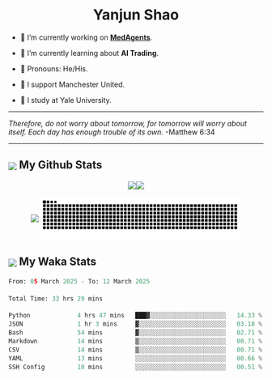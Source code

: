 

<h1 align="center">Yanjun Shao</h1>

- 🐒 I’m currently working on **[MedAgents](https://github.com/gersteinlab/MedAgents)**.

- 🦧 I’m currently learning about **AI Trading**.

- 🦍 Pronouns: He/His.

- 👹 I support Manchester United.

- 🐶 I study at Yale University.

---

<i> Therefore, do not worry about tomorrow, for tomorrow will worry about itself. Each day has enough trouble of its own. </i> -Matthew 6:34

---

<h2><img src="https://emojis.slackmojis.com/emojis/images/1579216111/7550/pikachu_wave.gif?1579216111" align="center" width="28" /> My Github Stats</h2>

<p align="center"><img align="center" src = "https://github-readme-stats.vercel.app/api?username=super-dainiu&show_icons=true&count_private=true&theme=tokyonight&hide=issues&line_height=30" width="400px"><img align="center" src = "https://github-readme-streak-stats.herokuapp.com/?user=super-dainiu&theme=tokyonight" width="400px"></p>

<p align="center"><img align="center" width="400px" src="https://github-readme-stats.vercel.app/api/top-langs/?username=super-dainiu&layout=compact&theme=tokyonight&hide=html,tex,jupyter%20notebook"><img align="center" width="400px" src="https://github.com/super-dainiu/super-dainiu/blob/output/github-contribution-grid-snake.svg"></p>

<h2><img src="https://emojis.slackmojis.com/emojis/images/1579216111/7550/pikachu_wave.gif?1579216111" align="center" width="28" /> My Waka Stats</h2>

<!--START_SECTION:waka-->

```python
From: 05 March 2025 - To: 12 March 2025

Total Time: 33 hrs 29 mins

Python             4 hrs 47 mins   ███▓░░░░░░░░░░░░░░░░░░░░░   14.33 %
JSON               1 hr 3 mins     ▓░░░░░░░░░░░░░░░░░░░░░░░░   03.18 %
Bash               54 mins         ▓░░░░░░░░░░░░░░░░░░░░░░░░   02.71 %
Markdown           14 mins         ▒░░░░░░░░░░░░░░░░░░░░░░░░   00.71 %
CSV                14 mins         ▒░░░░░░░░░░░░░░░░░░░░░░░░   00.71 %
YAML               13 mins         ░░░░░░░░░░░░░░░░░░░░░░░░░   00.66 %
SSH Config         10 mins         ░░░░░░░░░░░░░░░░░░░░░░░░░   00.51 %
```

<!--END_SECTION:waka-->
